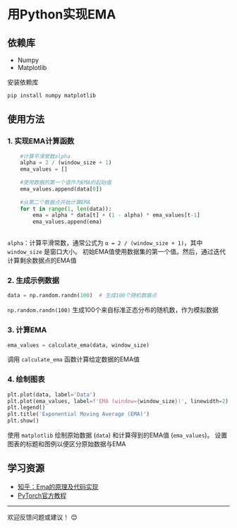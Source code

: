 # 用Python实现EMA

## 依赖库

- Numpy
- Matplotlib

安装依赖库
  ```bash
  pip install numpy matplotlib
  ```
## 使用方法
### 1. 实现EMA计算函数
```python
    #计算平滑常数alpha
    alpha = 2 / (window_size + 1)
    ema_values = []
    
    #使用数据的第一个值作为EMA的起始值
    ema_values.append(data[0])
    
    #从第二个数据点开始计算EMA
    for t in range(1, len(data)):
        ema = alpha * data[t] + (1 - alpha) * ema_values[t-1]
        ema_values.append(ema)
    
```
`alpha`：计算平滑常数，通常公式为 `α = 2 / (window_size + 1)`，其中 `window_size` 是窗口大小。
初始EMA值使用数据集的第一个值。然后，通过迭代计算剩余数据点的EMA值

### 2. 生成示例数据
```python
data = np.random.randn(100)  # 生成100个随机数据点
```
`np.random.randn(100)` 生成100个来自标准正态分布的随机数，作为模拟数据

### 3. 计算EMA
```python
ema_values = calculate_ema(data, window_size)
```
调用 `calculate_ema` 函数计算给定数据的EMA值

### 4. 绘制图表
```python
plt.plot(data, label='Data')
plt.plot(ema_values, label=f'EMA (window={window_size})', linewidth=2)
plt.legend()
plt.title('Exponential Moving Average (EMA)')
plt.show()
```
使用 `matplotlib` 绘制原始数据 (`data`) 和计算得到的EMA值 (`ema_values`)。
设置图表的标题和图例以便区分原始数据与EMA


## 学习资源

- [知乎：Ema的原理及代码实现](https://zhuanlan.zhihu.com/p/657869421)
- [PyTorch官方教程](https://pytorch.org/tutorials/)

---
欢迎反馈问题或建议！ 😊
